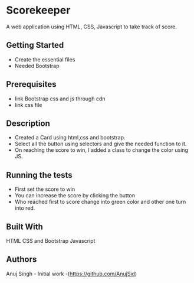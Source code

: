 # Scorekeeper
A web application using HTML, CSS, Javascript to take track of score.

## Getting Started
* Create the essential files
* Needed Bootstrap

## Prerequisites
* link Bootstrap css and js through cdn
* link css file

## Description
* Created a Card using html,css and bootstrap.
* Select all the button using selectors and give the needed function to it.
* On reaching the score to win, I added a class to change the color using JS.

## Running the tests
* First set the score to win
* You can increase the score by clicking the button
* Who reached first to score change into green color and other one turn into red.

## Built With
HTML
CSS and Bootstrap
Javascript

## Authors
Anuj Singh - Initial work -(https://github.com/AnujSid)
